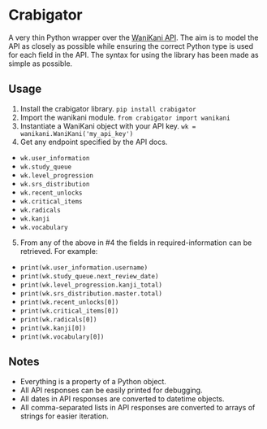 Crabigator
==========
A very thin Python wrapper over the [WaniKani
API](https://www.wanikani.com/api). The aim is to model the API as closely as
possible while ensuring the correct Python type is used for each field in the
API. The syntax for using the library has been made as simple as possible.

Usage
-----
1. Install the crabigator library. `pip install crabigator`
2. Import the wanikani module. `from crabigator import wanikani`
3. Instantiate a WaniKani object with your API key.
   `wk = wanikani.WaniKani('my_api_key')`
4. Get any endpoint specified by the API docs.
  * `wk.user_information`
  * `wk.study_queue`
  * `wk.level_progression`
  * `wk.srs_distribution`
  * `wk.recent_unlocks`
  * `wk.critical_items`
  * `wk.radicals`
  * `wk.kanji`
  * `wk.vocabulary`
5. From any of the above in #4 the fields in required-information can be
   retrieved. For example:
  * `print(wk.user_information.username)`
  * `print(wk.study_queue.next_review_date)`
  * `print(wk.level_progression.kanji_total)`
  * `print(wk.srs_distribution.master.total)`
  * `print(wk.recent_unlocks[0])`
  * `print(wk.critical_items[0])`
  * `print(wk.radicals[0])`
  * `print(wk.kanji[0])`
  * `print(wk.vocabulary[0])`

Notes
-----
* Everything is a property of a Python object.
* All API responses can be easily printed for debugging.
* All dates in API responses are converted to datetime objects.
* All comma-separated lists in API responses are converted to arrays of strings
  for easier iteration.
